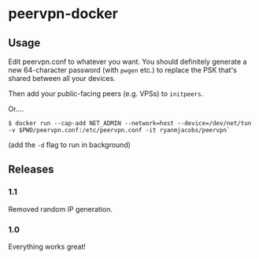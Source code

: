 # peervpn-docker

## Usage

Edit peervpn.conf to whatever you want. You should definitely generate a new
64-character password (with `pwgen` etc.) to replace the PSK that's shared
between all your devices.

Then add your public-facing peers (e.g. VPSs) to `initpeers`.

Or....

```console
$ docker run --cap-add NET_ADMIN --network=host --device=/dev/net/tun -v $PWD/peervpn.conf:/etc/peervpn.conf -it ryanmjacobs/peervpn`
```

(add the `-d` flag to run in background)

## Releases

### 1.1
Removed random IP generation.

### 1.0

Everything works great!
